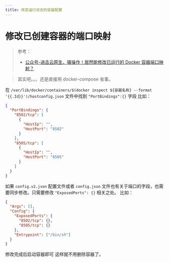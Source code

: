 ```yaml
---
title: 改变运行状态的容器配置
---
```


# 修改已创建容器的端口映射

> 参考：
> 
> - [公众号-进击云原生，骚操作！居然能修改已运行的 Docker 容器端口映射？](https://mp.weixin.qq.com/s/SUzGObH1XtIJisZCb8OWqw)

> 其实吧。。。还是直接用 docker-compose 省事。

在 `/var/lib/docker/containers/$(docker inspect ${容器名称} --format '{{.Id}}')/hostconfig.json` 文件中找到 `"PortBindings":{}` 字段
比如：

```json
{
  "PortBindings": {
    "8502/tcp": [
      {
        "HostIp": "",
        "HostPort": "8502"
      }
    ],
    "8505/tcp": [
      {
        "HostIp": "",
        "HostPort": "8505"
      }
    ]
  }
}
```

如果 `config.v2.json` 配置文件或者 `config.json` 文件也有关于端口的字段，也需要同步修改。只需要修改 `"ExposedPorts": {}` 相关之处。
比如：

```json
{
  "Args": [],
  "Config": {
    "ExposedPorts": {
      "8502/tcp": {},
      "8505/tcp": {}
    },
    "Entrypoint": ["/bin/sh"]
  }
}
```

修改完成后启动容器即可
这样就不用删除容器了。
